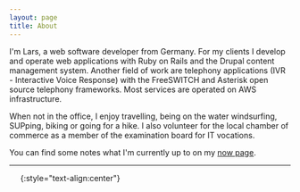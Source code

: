 ```yaml
---
layout: page
title: About
---
```


I'm Lars, a web software developer from Germany. For my clients I develop and operate web applications with Ruby on Rails and the Drupal content management system. Another field of work are telephony applications (IVR - Interactive Voice Response) with the FreeSWITCH and Asterisk open source telephony frameworks. Most services are operated on AWS infrastructure.

When not in the office, I enjoy travelling, being on the water windsurfing, SUPping, biking or going for a hike. I also volunteer for the local chamber of commerce as a member of the examination board for IT vocations.

You can find some notes what I'm currently up to on my [now page](/now).

---

<a rel="me" href="https://ruby.social/@lape"><i data-feather="message-circle"></i></a>&nbsp;&nbsp;<a href="mailto:hello@larsp.dev"><i data-feather="mail"></i></a>&nbsp;&nbsp;<a href="https://github.com/lape"><i data-feather="github"></i></a>
{:style="text-align:center"}
